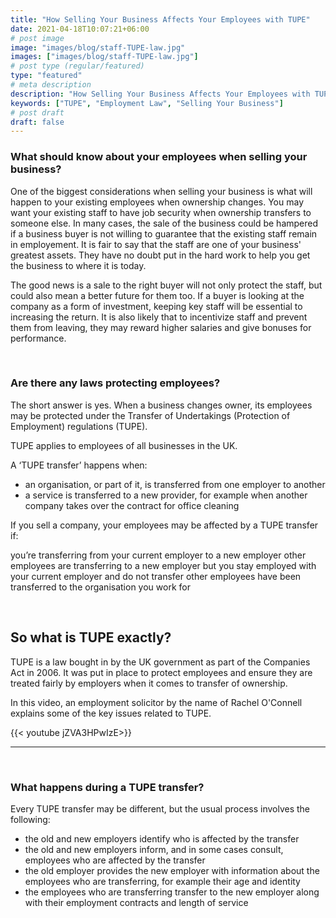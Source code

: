 ```yaml
---
title: "How Selling Your Business Affects Your Employees with TUPE"
date: 2021-04-18T10:07:21+06:00
# post image
image: "images/blog/staff-TUPE-law.jpg"
images: ["images/blog/staff-TUPE-law.jpg"]
# post type (regular/featured)
type: "featured"
# meta description
description: "How Selling Your Business Affects Your Employees with TUPE"
keywords: ["TUPE", "Employment Law", "Selling Your Business"]
# post draft
draft: false
---
```



### What should know about your employees when selling your business?

One of the biggest considerations when selling your business is what will happen to your existing employees when ownership changes. You may want your existing staff to have job security when ownership transfers to someone else. In many cases, the sale of the business could be hampered if a business buyer is not willing to guarantee that the existing staff remain in employement. It is fair to say that the staff are one of your business' greatest assets. They have no doubt put in the hard work to help you get the business to where it is today.

The good news is a sale to the right buyer will not only protect the staff, but could also mean a better future for them too. If a buyer is looking at the company as a form of investment, keeping key staff will be essential to increasing the return. It is also likely that to incentivize staff and prevent them from leaving, they may reward higher salaries and give bonuses for performance.

<br />

### Are there any laws protecting employees? 
The short answer is yes. When a business changes owner, its employees may be protected under the Transfer of Undertakings (Protection of Employment) regulations (TUPE).

TUPE applies to employees of all businesses in the UK. 

A ‘TUPE transfer’ happens when:

* an organisation, or part of it, is transferred from one employer to another
* a service is transferred to a new provider, for example when another company takes over the contract for office cleaning

If you sell a company, your employees may be affected by a TUPE transfer if:

you’re transferring from your current employer to a new employer
other employees are transferring to a new employer but you stay employed with your current employer and do not transfer
other employees have been transferred to the organisation you work for

<br />

## So what is TUPE exactly? 

TUPE is a law bought in by the UK government as part of the Companies Act in 2006. It was put in place to protect employees and ensure they are treated fairly by employers when it comes to transfer of ownership.

In this video, an employment solicitor by the name of Rachel O'Connell explains some of the key issues related to TUPE. 


{{< youtube jZVA3HPwIzE>}}

<hr>

<br />

### What happens during a TUPE transfer?


Every TUPE transfer may be different, but the usual process involves the following:

* the old and new employers identify who is affected by the transfer
* the old and new employers inform, and in some cases consult, employees who are affected by the transfer
* the old employer provides the new employer with information about the employees who are transferring, for example their age and identity
* the employees who are transferring transfer to the new employer along with their employment contracts and length of service

<br>